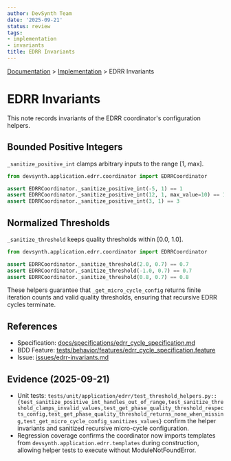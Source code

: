 ```yaml
---
author: DevSynth Team
date: '2025-09-21'
status: review
tags:
- implementation
- invariants
title: EDRR Invariants
---
```

<div class="breadcrumbs">
<a href="../index.md">Documentation</a> &gt; <a href="index.md">Implementation</a> &gt; EDRR Invariants
</div>

# EDRR Invariants

This note records invariants of the EDRR coordinator's configuration helpers.

## Bounded Positive Integers

`_sanitize_positive_int` clamps arbitrary inputs to the range [1, max].

```python
from devsynth.application.edrr.coordinator import EDRRCoordinator

assert EDRRCoordinator._sanitize_positive_int(-5, 1) == 1
assert EDRRCoordinator._sanitize_positive_int(12, 1, max_value=10) == 1
assert EDRRCoordinator._sanitize_positive_int(3, 1) == 3
```

## Normalized Thresholds

`_sanitize_threshold` keeps quality thresholds within [0.0, 1.0].

```python
from devsynth.application.edrr.coordinator import EDRRCoordinator

assert EDRRCoordinator._sanitize_threshold(2.0, 0.7) == 0.7
assert EDRRCoordinator._sanitize_threshold(-1.0, 0.7) == 0.7
assert EDRRCoordinator._sanitize_threshold(0.8, 0.7) == 0.8
```

These helpers guarantee that `_get_micro_cycle_config` returns finite iteration counts and valid quality thresholds, ensuring that recursive EDRR cycles terminate.

## References

- Specification: [docs/specifications/edrr_cycle_specification.md](../specifications/edrr_cycle_specification.md)
- BDD Feature: [tests/behavior/features/edrr_cycle_specification.feature](../tests/behavior/features/edrr_cycle_specification.feature)
- Issue: [issues/edrr-invariants.md](../issues/edrr-invariants.md)

## Evidence (2025-09-21)

- Unit tests: `tests/unit/application/edrr/test_threshold_helpers.py::{test_sanitize_positive_int_handles_out_of_range,test_sanitize_threshold_clamps_invalid_values,test_get_phase_quality_threshold_respects_config,test_get_phase_quality_threshold_returns_none_when_missing,test_get_micro_cycle_config_sanitizes_values}` confirm the helper invariants and sanitized recursive micro-cycle configuration.
- Regression coverage confirms the coordinator now imports templates from `devsynth.application.edrr.templates` during construction, allowing helper tests to execute without ModuleNotFoundError.

